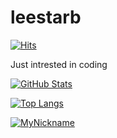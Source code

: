 # leestarb

[![Hits](https://hitcounter.pythonanywhere.com/count/tag.svg?url=https%3A%2F%2Fgithub.com%2Fleestarb)](https://github.com/leestarb)


Just intrested in coding

[![GitHub Stats](http://github-readme-stats.vercel.app/api?username=leestarb&theme=dracula&include_all_commits=true&count_private=true)](https://github.com/leestarb)

[![Top Langs](http://github-readme-stats.vercel.app/api/top-langs/?username=anuraghazra&theme=dracula&layout=compact)](https://github.com/leestarb)

[![MyNickname](http://mynickname.com/forum6t4/leestarb.gif)](https://mynickname.com/leestarb)
